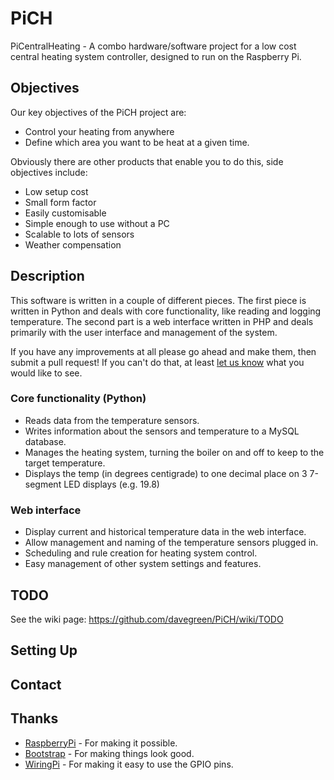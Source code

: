 PiCH
====================
PiCentralHeating - A combo hardware/software project for a low cost central 
heating system controller, designed to run on the Raspberry Pi.

Objectives
---------------------
Our key objectives of the PiCH project are:

- Control your heating from anywhere
- Define which area you want to be heat at a given time.

Obviously there are other products that enable you to do this, side objectives include:

- Low setup cost
- Small form factor
- Easily customisable
- Simple enough to use without a PC
- Scalable to lots of sensors
- Weather compensation

Description
---------------------
This software is written in a couple of different pieces. The first piece is written in Python and deals with core 
functionality, like reading and logging temperature. The second part is a web interface written in PHP and deals 
primarily with the user interface and management of the system.

If you have any improvements at all please go ahead and make them, then submit a pull request!
If you can't do that, at least [let us know](https://github.com/davegreen/PiCH/tree/master#contact) what you would like to see.

### Core functionality (Python)

- Reads data from the temperature sensors.
- Writes information about the sensors and temperature to a MySQL database.
- Manages the heating system, turning the boiler on and off to keep to the target temperature.
- Displays the temp (in degrees centigrade) to one decimal place on 3 7-segment LED displays (e.g. 19.8)

### Web interface

- Display current and historical temperature data in the web interface.
- Allow management and naming of the temperature sensors plugged in.
- Scheduling and rule creation for heating system control.
- Easy management of other system settings and features.

TODO
---------------------
See the wiki page: https://github.com/davegreen/PiCH/wiki/TODO

Setting Up
---------------------

Contact
---------------------

Thanks
---------------------
- [RaspberryPi](http://www.raspberrypi.org) - For making it possible.
- [Bootstrap](https://github.com/twbs/bootstrap) - For making things look good.
- [WiringPi](https://github.com/WiringPi) - For making it easy to use the GPIO pins.
